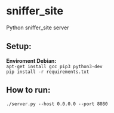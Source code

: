 # sniffer_site 
Python sniffer_site server

Setup:
------------- 
**Enviroment Debian:**<br>
`apt-get install gcc pip3 python3-dev`<br>
`pip install -r requirements.txt`

How to run:
-------------
`./server.py --host 0.0.0.0 --port 8080`

